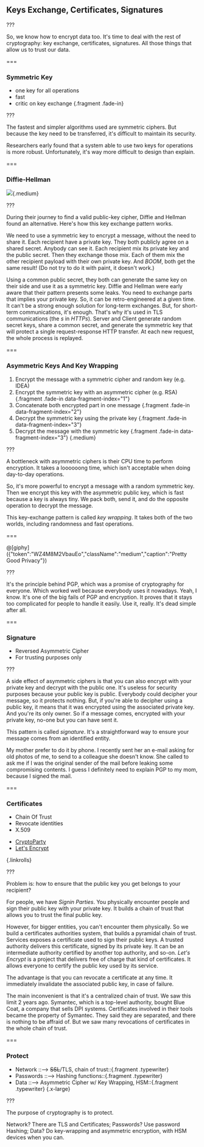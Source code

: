 <!--{section^1: data-breadcrumb="Trust"}-->

<!--{.interleaf data-background-image="/img/unsplash/468174.jpg"}-->
<!-- Photo by Chunlea on Unsplash -->

## Keys Exchange, Certificates, Signatures

???

So, we know how to encrypt data too. It's time to deal with the rest of cryptography: key exchange, certificates, signatures. All those things that allow us to trust our data.

===

### Symmetric Key

- one key for all operations
- fast
- critic on key exchange {.fragment .fade-in}

???

The fastest and simpler algorithms used are symmetric ciphers. But because the key need to be transferred, it's difficult to maintain its security.

Researchers early found that a system able to use two keys for operations is more robust. Unfortunately, it's way more difficult to design than explain.

===

### Diffie-Hellman

<!-- SVG ANIM: Diffie Hellman -->

![](../img/Diffie-Hellman_Key_Exchange.jpg){.medium}

???

During their journey to find a valid public-key cipher, Diffie and Hellman found an alternative. Here's how this key exchange pattern works.

We need to use a symmetric key to encrypt a message, without the need to share it. Each recipient have a private key. They both publicly agree on a shared secret. Anybody can see it. Each recipient mix its private key and the public secret. Then they exchange those mix. Each of them mix the other recipient payload with their own private key. And _BOOM_, both get the same result! (Do not try to do it with paint, it doesn't work.)

Using a common public secret, they both can generate the same key on their side and use it as a symmetric key. Diffie and Hellman were early aware that their pattern presents some leaks. You need to exchange parts that implies your private key. So, it can be retro-engineered at a given time. It can't be a strong enough solution for long-term exchanges. But, for short-term communications, it's enough. That's why it's used in TLS communications (the _s_ in _HTTPs_). Server and Client generate random secret keys, share a common secret, and generate the symmetric key that will protect a single request-response HTTP transfer. At each new request, the whole process is replayed.

===

### Asymmetric Keys And Key Wrapping

1. Encrypt the message with a symmetric cipher and random key (e.g. IDEA)
2. Encrypt the symmetric key with an asymmetric cipher (e.g. RSA) {.fragment .fade-in data-fragment-index="1"}
3. Concatenate both encrypted part in one message {.fragment .fade-in data-fragment-index="2"}
4. Decrypt the symmetric key using the private key {.fragment .fade-in data-fragment-index="3"}
5. Decrypt the message with the symmetric key {.fragment  .fade-in data-fragment-index="3"}
{.medium}

???

A bottleneck with asymmetric ciphers is their CPU time to perform encryption. It takes a loooooong time, which isn't acceptable when doing day-to-day operations.

So, it's more powerful to encrypt a message with a random symmetric key. Then we encrypt this key with the asymmetric public key, which is fast because a key is always tiny. We pack both, send it, and do the opposite operation to decrypt the message.

This key-exchange pattern is called _key wrapping_. It takes both of the two worlds, including randomness and fast operations.

===

@[giphy]({"token":"WZ4M8M2VbauEo","className":"medium","caption":"Pretty Good Privacy"})

???

It's the principle behind PGP, which was a promise of cryptography for everyone. Which worked well because everybody uses it nowadays. Yeah, I know. It's one of the big fails of PGP and encryption. It proves that it stays too complicated for people to handle it easily. Use it, really. It's dead simple after all.

===

### Signature

- Reversed Asymmetric Cipher
- For trusting purposes only

???

A side effect of asymmetric ciphers is that you can also encrypt with your private key and decrypt with the public one. It's useless for security purposes because your public key is public. Everybody could decipher your message, so it protects nothing. But, if you're able to decipher using a public key, it means that it was encrypted using the associated private key. And you're its only owner. So if a message comes, encrypted with your private key, no-one but you can have sent it.

This pattern is called _signature_. It's a straightforward way to ensure your message comes from an identified entity.

My mother prefer to do it by phone. I recently sent her an e-mail asking for old photos of me, to send to a colleague she doesn't know. She called to ask me if I was the original sender of the mail before leaking some compromising contents. I guess I definitely need to explain PGP to my mom, because I signed the mail.

===

### Certificates

- Chain Of Trust
- Revocate identities
- X.509

<!-- -->

- [CryptoParty][6.2]
- [Let's Encrypt][6.1]

{.linkrolls}

???

Problem is: how to ensure that the public key you get belongs to your recipient?

For people, we have _Signin Parties_. You physically encounter people and sign their public key with your private key. It builds a chain of trust that allows you to trust the final public key.

However, for bigger entities, you can't encounter them physically. So we build a certificates authorities system, that builds a pyramidal chain of trust. Services exposes a certificate used to sign their public keys. A trusted authority delivers this certificate, signed by its private key. It can be an intermediate authority certified by another top authority, and so-on. _Let's Encrypt_ is a project that delivers free of charge that kind of certificates. It allows everyone to certify the public key used by its service.

The advantage is that you can revocate a certificate at any time. It immediately invalidate the associated public key, in case of failure.

The main inconvenient is that it's a centralized chain of trust. We saw this limit 2 years ago. Symantec, which is a top-level authority, bought Blue Coat, a company that sells DPI systems. Certificates involved in their tools became the property of Symantec. They said they are separated, and there is nothing to be affraid of. But we saw many revocations of certificates in the whole chain of trust.

===

### Protect

- Network ::--> ~~SSL~~/TLS, chain of trust::{.fragment .typewriter}
- Passwords ::--> Hashing functions::{.fragment .typewriter}
- Data ::--> Asymmetric Cipher w/ Key Wrapping, HSM::{.fragment  .typewriter}
{.x-large}

???

The purpose of cryptography is to protect.

Network? There are TLS and Certificates;
Passwords? Use password Hashing;
Data? Do key-wrapping and asymmetric encryption, with HSM devices when you can.



[6.1]: https://letsencrypt.org/
[6.2]: https://www.cryptoparty.in/
